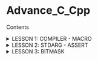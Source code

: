 # Advance_C_Cpp
Contents

<details>
<summary>LESSON 1: COMPILER - MACRO</summary> 

---


## I. COMPILER
### 1. ĐỊNH NGHĨA 
#### 1.1Quá trình biên dịch
    Quy trình dịch là quá trình chuyển đổi từ ngôn ngữ bậc cao(NNBC) 
    (C/C++, Pascal, Java, C#…) sang ngôn ngữ đích (ngôn ngữ máy) để 
    máy tính có thể hiểu và thực thi.
#### Quá trình biên dịch gồm 4 giai đoạn
    1. Giai đoạn tiền xử lý (Pre-processor).
    2. Giai đoạn dịch NNBC sang Asembly (Compiler).
    3. Giai đoạn dịch asembly sang ngôn ngữ máy (Asembller).
    4. Giai đoạn liên kết (Linker).
   
   ![Quá trình biên dịch](compiler1..jpg)
### 1.2 HOẠT ĐỘNG 

   ***1. Giai đoạn tiền xử lý - Preprocessor***

    - Nhận mã nguồn.
    - Xóa bỏ chú thích, comments của chướng trình.
    - Chỉ thị tiền xử lý(bắt đầu bằng dấu #) cũng được xử lý.
    - Gộp các file .c, .h ... thành 1 file .i .
    - Giữ lại các biến và hàm.
    - Dùng lệnh: gcc -E main.c -o main.i 
   
   Ví dụ: 
   ![Quá trình tiền xử lý](pre.jpg)
   Giải thích: Nội dung của thư viện stdio.h và nội dung của file Test.c sẽ được copy vào file Test1.i, 
   các macro define sẽ được thay thế và giữ lại các biến và hàm.

   ***2. Compiler (Giai đoạn dịch NNBC sang ngôn ngữ Assembly):***

    - Quá trình này compiler sẽ biên dịch từ file .i sang file ngôn ngữ assembly là file .s
    - Dùng lệnh gcc -S main.i -o main.s
   ***3. Assembler (Giai đoạn dịch ngôn ngữ Assembly sang ngôn ngữ máy):*** 

    -   Compiler sẽ Biên dịch ngôn ngữ Assembly sang ngôn ngữ máy (0 và 1). Và tạo ra tệp tin Object .o
    -   Dùng lệnh gcc -c main.s -o main.o để tạo ra file .o
   ***4. Linker (Giải đoạn liên kết):***

    -   1 hoặc nhiều file.o sẽ được compiler liên kết lại 1 File .exe.
    -   File này để hệ điều hành chạy
    -   Dùng lệnh gcc main.o -o filename để tạo ra tệp thực thi .

## II. MACRO
### 1. ĐỊNH NGHĨA 

    Trong ngôn ngữ lập trình C, macro là một cách để định nghĩa một khối mã nguồn mà có thể được sử dụng 
    nhiều lần trong chương trình. Macro được xác định bằng cụm từ #define trong C. Khi chương trình được
    biên dịch, macro sẽ được thay thế bằng nội dung mà nó định nghĩa, trước khi mã nguồn được biên dịch.

    Macro trong C gồm: 1. Chỉ thị bao hàm tệp
                       2. Chỉ thị định nghĩa
                       3. Chỉ thị biên dịc có điều kiện
                        ......

#### 1.1 Chỉ thị bao hàm tệp 

    Trong ngôn ngữ lập trình C, chỉ thị để bao hàm một tệp vào một
    chương trình là chỉ thị tiền xử lý #include. Chỉ thị này cho 
    phép bạn bao gồm nội dung của một tệp header vào trong mã nguồn
    của bạn trước khi chương trình được biên dịch.

    1. Bao hàm tệp header bằng <>: 

        Khi bạn sử dụng #include <header.h>, trình biên dịch sẽ tìm
        kiếm tệp header trong các thư mục chuẩn của hệ thống. 
        Ví dụ: #include <stdio.h>, #include <math.h> ...
    2. Bao hàm tệp header bằng "":
        Khi bạn sử dụng #include "header.h", trình biên dịch sẽ tìm 
        kiếm tệp header trong cùng thư mục với tệp mã nguồn hiện tại 
        trước khi tìm trong các thư mục khác. Điều này thường được 
        sử dụng cho các tệp header do người dùng tạo ra hoặc tùy chỉnh.
        Ví dụ: #include "myheader.h", ....
#### 1.2 Chỉ thị định nghĩa macro

    Chỉ thị #define được sử dụng để định nghĩa macro. 
-   Định nghĩa một hằng số
-   Định nghĩa một chuỗi
-   Định nghĩa hàm (chú ý dấu \ sau mỗi dòngdòng)
    ......
```c
#include<stdio.h>
#include"Test2.c"

#define PI 3.14     //Dinh nghia 1 hang so
#define SIZE 20     //Dinh nghia 1 so
#define CHUOI "Hello World"         //Dinh nghia 1 chuoi

// Dinh nghia 1 ham
#define FUNC(name, cmd) \
void name(){            \
    printf("cmd");      \
}

FUNC(Test11, "My name is Trong");
```
#### 1.3 Chỉ thi hủy định nghĩa một macro

    Khi bạn sử dụng chỉ thị #define, bạn tạo ra một macro mà trình biên
    dịch sẽ thay thế tất cả các trường hợp của macro đó trong mã nguồn
    của bạn bằng nội dung mà bạn đã định nghĩa. Khi bạn muốn loại bỏ
    hoặc hủy bỏ định nghĩa của một macro, bạn có thể sử dụng chỉ thị
    #undef.
```c
#include <stdio.h>

#define PI 3.14159  // Định nghĩa macro PI

int main() {
    printf("Value of PI: %f\n", PI);  // Sử dụng macro PI

    #undef PI  // Hủy định nghĩa macro PI
    #define PI 55 // Định nghĩa lại macro PI
    printf("Value of PI after undef: %f\n", PI);// PI hiện tại bằng 5

    return 0;
}
```
#### 1.4 Chỉ thị biên dịch có điều kiện

1.  #ifdef và #ifndef: Kiểm tra xem một macro đã được định nghĩa hay chưa.
    -   #ifdef MACRO: Kiểm tra xem macro MACRO đã được định nghĩa hay chưa.
    -   #ifndef MACRO: Kiểm tra xem macro MACRO chưa được định nghĩa.
  
***Ví dụ sử dụng #ifdef và #endif:***
```c
#include <stdio.h>

#define PI 3.14  // Định nghĩa macro PI

int main() {
    #ifdef PI
        printf("Debug mode is enabled.\n");
    #endif

    return 0;
}
```
Trong ví dụ trên, nếu macro PIPI đã được định nghĩa, dòng printf sẽ được biên dịch vào mã, ngược lại thì không.
***Ví dụ sử dụng #ifdef và #endif:***
```c
#include <stdio.h>

#ifndef PI
#define PI 3.14159
#endif

int main() {
    printf("The value of PI is: %f\n", PI);

    return 0;
}

```
Chỉ thị #ifndef PI kiểm tra xem macro PI đã được định nghĩa hay chưa. Nếu PI chưa được định nghĩa, khối mã trong #ifndef sẽ được thực thi và macro PI sẽ được định nghĩa với giá trị là 3.14159.


2. #if, #elif, #else, #endif: Thực hiện biên dịch dựa trên giá trị của các biểu thức.
3. 
    -   #if condition: Biên dịch nếu điều kiện là đúng.
    -   #elif condition: Biên dịch nếu điều kiện trước đó sai và điều kiện hiện tại đúng.
    -   #else: Biên dịch nếu tất cả các điều kiện trước đó đều sai.
    -   #endif: Kết thúc một khối điều kiện.

***Ví dụ sử dụng #if, #elif, #else, #endif***
```c
#include <stdio.h>

#define ESP32 1
#define STM32 2
#define ATmega 3

#define MCU STM32

int main(int argc, char const *argv[])
{
    while (1)
    {
        #if MCU == STM32
            printf("STM32\n");
        
        #elif MCU == ESP32
            printf("ESP32\n");
        
        #elif MCU == ATmega
            printf("ATmega\n");

        #else 
            printf("Unknown MCU\n");

        #endi
    }
    return 0;
}
```
#### 1.5 Variadic macro
        Variadic macros trong ngôn ngữ lập trình C cho phép bạn định nghĩa các
    macro có số lượng tham số biến đổi. Điều này có nghĩa là số lượng tham 
    số của macro có thể thay đổi khi được sử dụng. Để định nghĩa một macro
    biến tham số, bạn sử dụng ... để chỉ ra số lượng tham số có thể biến đổi.

```c
#include <stdio.h>

#define NUMBER(...) printf(__VA_ARGS__)

int main() {
    NUMBER("Value of x: %d, y: %f\n", 10, 3.14);
    return 0;
}
```
Trong ví dụ trên: 
-   Macro NUMBER được định nghĩa với tham số biến đổi ....
-   Bên trong macro, chúng ta sử dụng __VA_ARGS__ để truy cập đến các tham số được truyền vào macro.
-   Khi chúng ta sử dụng macro NUMBER với các đối số khác nhau, nó sẽ in ra các giá trị tương ứng một cách linh hoạt.

</details>

<details>
<summary>LESSON 2: STDARG - ASSERT</summary>

## THƯ VIỆN STDARG
    Thư viện stdarg.h trong ngôn ngữ lập trình C cung cấp chức năng để làm
    việc với các hàm có số lượng đối số biến đổi.Trong stdarg.h, có các cấu
    trúc quan trọng như va_list, va_start, va_arg, và va_end: 
    -   va_list: Đây là một kiểu dữ liệu để lưu trữ các tham số biến đổi.
    -   va_start: Hàm này được sử dụng để khởi tạo va_list và thiết lập con trỏ đến tham số đầu tiên.
    -   va_arg: Hàm này được sử dụng để truy xuất các tham số tiếp theo trong danh sách tham số biến đổi.
    -   va_end: Hàm này được sử dụng để kết thúc việc truy cập các tham số biến đổi.

```C
#include <stdio.h>
#include <stdarg.h>

int sum(int count, ...) {
    va_list args;
    va_start(args, count);

    int total = 0;
    for (int i = 0; i < count; i++) {
        total += va_arg(args, int);
    }

    va_end(args);

    return total;
}

int main() {
    int result1 = sum(3, 10, 20, 30);
    int result2 = sum(5, 1, 2, 3, 4, 5);

    printf("Sum 1: %d\n", result1);
    printf("Sum 2: %d\n", result2);

    return 0;
}
```

Trong ví dụ này:
-   Hàm sum nhận một số nguyên đầu tiên (count) để xác định số lượng đối số tiếp -  theo cần tính tổng.
-   Trong hàm sum, chúng ta sử dụng va_list, va_start và va_arg để truy cập các đối số biến đổi và tính tổng của chúng.
-   Cuối cùng, chúng ta gọi hàm sum với số lượng đối số khác nhau và in ra kết quả.

```C
#include <stdio.h>
#include <stdarg.h>

#define tong(...) sum(__VA_ARGS__, 0)

int sum(int count,...)
{
    va_list args;

    va_start(args, count);

    int result = count; // bắt đầu tính tổng từ count
    int value;

    while((value = va_arg(args, int)) != 0)
    {
        result += value;
    }

    va_end(args);

    return result;
}

int main(int argc, char const *argv[])
{
    printf("Tong = %d\n", tong(3, 2, 4, 5, 7)); // sum(3, 2, 4, 5, 7, 0)
    return 0;
}
```

Trong ví dụ này ta sử dụng một các tối ưu hơn là: 
- Định nghĩa macro ***#define tong(...)  sum(VA_ARGS, 0)*** để gọi hàm sum với các tham số mà macro tong nhận được và thêm một số 0 vào cuối danh sách tham số.
***Nhược điểm***: Vòng lặp tính tổng sẽ dừng nếu gặp số 0, mà sẽ không xét đến các số tiếp theo nếu có.

```c
#include <stdio.h>
#include <stdarg.h>

#define tong(...) sum(__VA_ARGS__, '\n')

int sum(int count,...)
{
    va_list args;
    va_list check;

    va_start(args, count);

    va_copy(check, args);

    int result = count; 

    while(( va_arg(check, char*)) != (char*)'\n')
    {
        result += va_arg(args, int);
    }

    va_end(args);

    return result;
}

int main(int argc, char const *argv[])
{
    printf("Tong = %d\n", tong(3, 10, 4, 0, 5)); 
    return 0;
}
```
Trong đoạn code này sẽ khắc phục lỗi của cả 2 ví dụ trên: 

***Sử dụng ký tự '\n' thay vì số 0:***
-   Trong ví dụ mới,sử dụng ký tự '\n' để đánh dấu kết thúc danh sách tham số 
thay vì sử dụng số 0 như trong ví dụ trước đó. Điều này giúp vòng lặp sẽ duyệt
tới vị trí cuối cùng của dãy số truyền vào.

***Sử dụng va_copy để sao chép danh sách tham số:***
-   Trong hàm sum, sử dụng ***va_copy*** để sao chép danh sách tham số (args) sang một 
biến khác (check). Điều này giúp bạn kiểm tra điều kiện kết thúc vòng lặp mà không 
thay đổi vị trí của con trỏ trong danh sách tham số chính.(Vì mỗi lần gọi hàm ***va_arg***
sẽ trỏ tới một số.)

***Điều kiện dừng vòng lặp trong hàm sum:***
-   Trong vòng lặp while, kiểm tra điều kiện dừng bằng cách so sánh giá trị của tham số hiện tại 
trong danh sách (va_arg(check, char*)) với ký tự '\n'. Khi gặp ký tự '\n', vòng lặp sẽ dừng.

## THƯ VIỆN ASSERT
- Dùng để phát hiện lỗi, debug chương trình, thể hiện lỗi cụ thể trong code.
- Nếu điều kiện đúng (true), chương trình được thực thi.
- Nếu điều kiện sai (false), chương trình báo lỗi và sẽ sừng lại.

```c
#include <stdio.h>
#include <assert.h>
int main() {
   int x = 88;

   assert(x == 88);

   // Chương trình sẽ tiếp tục thực thi nếu điều kiện là đúng, và ngược lại.
   printf("X is: %d", x);
   
   return 0;
}
```
Trong đoạn code này điều kiện *** x = 88 *** là đúng nên chương trình sẽ thực thi.

```c
    #include <stdio.h>
#include <assert.h>
int main() {
   int x = 5;

   assert(x == 1010);

   // Chương trình sẽ tiếp tục thực thi nếu điều kiện là đúng, và ngược lại.
   printf("X is: %d", x);
   
   return 0;
}
```
Trong đoạn code trên biến x không bằng 1010 nên trương trình sẽ gặp lỗi và dừng lại.
***output: Assertion failed: x == 88, file D:\LEARN\CODE_C\ADVANCE_C_Cpp\stdarg.c, line 6***


</details>


<details>
<summary>LESSON 3: BITMASK </summary> 

## Bit mask
- Bitmask là một kỹ thuật sử dụng các bit để lưu trữ và thao tác với các cờ (flags) hoặc trạng thái. Có thể sử dụng bitmask để đặt, xóa và kiểm tra trạng thái của các bit cụ thể trong một từ (word).

- Bitmask thường được sử dụng để tối ưu hóa bộ nhớ, thực hiện các phép toán logic trên một cụm bit, và quản lý các trạng thái, quyền truy cập, hoặc các thuộc tính khác của một đối tượng.
  
***Các phép toán bitwise (thự hiện trên bit)***

***AND (&):***
    - Phép toán AND (và) trên hai bit, trả về 1 nếu cả hai bit đều là 1, ngược lại trả về 0.
***OR (|):***
    - Phép toán OR (hoặc) trên hai bit, trả về 1 nếu một trong hai bit hoặc cả hai bit là 1, ngược lại trả về 0.
***XOR (^):***
    - Phép toán XOR (hoặc loại trừ) trên hai bit, trả về 1 nếu hai bit khác nhau, ngược lại trả về 0.
***NOT (~):***
    - Phép toán NOT (phủ định) hoán đổi các bit, chuyển 0 thành 1 và ngược lại.
***Shift Left (<<):***
    - Phép toán dịch trái, dịch các bit sang trái và điền vào các bit bên phải bằng 0.
***Shift Right (>>):***
    - Phép toán dịch phải, dịch các bit sang phải và điền vào các bit bên trái bằng 0 hoặc 1 (phụ thuộc vào loại dịch).

![Các phép toán bitwise](bit.jpg)

***Ví dụ***

```c
#include <stdio.h>
int main()
{
    // a = 5 (00000101), b = 9 (00001001 )
    unsigned int a = 5, b = 9;

    printf("a = %u, b = %u\n", a, b);
    printf("a&b = %u\n", a & b);

    printf("a|b = %u\n", a | b);

    printf("a^b = %u\n", a ^ b);

    printf("~a = %u\n", a = ~a);

    printf("b<<1 = %u\n", b << 1);

    printf("b>>1 = %u\n", b >> 1);

    return 0;
}
```

Output:
    a = 5, b = 9
    a&b = 1
    a|b = 13
    a^b = 12
    ~a = 4294967290
    b<<1 = 18
    b>>1 = 4

### Thư viên stdint.h 
- Thư viện stdint.h trong C cung cấp các kiểu dữ liệu số nguyên có độ rộng cố định với các kích thước cụ thể, không phụ thuộc vào nền tảng hoặc trình biên dịch cụ thể.
  
  Dưới đây là một số kiểu dữ liệu phổ biến được định nghĩa trong stdint.h:

    ***int8_t, int16_t, int32_t, int64_t:***
        Các kiểu số nguyên có độ rộng cố định với số bit cụ thể (8, 16, 32, 64 bit) và dấu.
    ***uint8_t, uint16_t, uint32_t, uint64_t:***
        Các kiểu số nguyên không dấu có độ rộng cố định với số bit cụ thể (8, 16, 32, 64 bit).